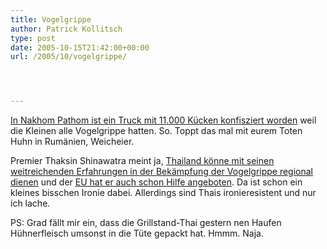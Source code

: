```yaml
---
title: Vogelgrippe
author: Patrick Kollitsch
type: post
date: 2005-10-15T21:42:00+00:00
url: /2005/10/vogelgrippe/




---
```

[In Nakhom Pathom ist ein Truck mit 11.000 K&uuml;cken konfisziert worden][1] weil die Kleinen alle Vogelgrippe hatten. So. Toppt das mal mit eurem Toten Huhn in Rum&auml;nien, Weicheier.

Premier Thaksin Shinawatra meint ja, [Thailand k&ouml;nne mit seinen weitreichenden Erfahrungen in der Bek&auml;mpfung der Vogelgrippe regional dienen][2] und der [EU hat er auch schon Hilfe angeboten][3]. Da ist schon ein kleines bisschen Ironie dabei. Allerdings sind Thais ironieresistent und nur ich lache.

PS: Grad f&auml;llt mir ein, dass die Grillstand-Thai gestern nen Haufen H&uuml;hnerfleisch umsonst in die T&uuml;te gepackt hat. Hmmm. Naja.

 [1]: http://www.angolapress-angop.ao/noticia-e.asp?ID=383412
 [2]: http://bangkokpost.com/News/16Oct2005_news02.php
 [3]: http://archives.mybangkokpost.com/bkkarchives/frontstore/news_detail.html?aid=175747&textcat=General%20News&type=a&key=bird%20flu&year=&click_page=1&search_cat=text&from=text_search